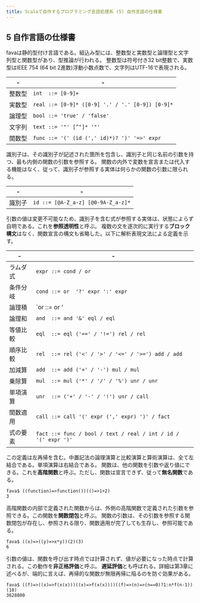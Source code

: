 ```yaml
---
title: Scalaで自作するプログラミング言語処理系 (5) 自作言語の仕様書
---
```

## 5 自作言語の仕様書

favaは静的型付け言語である。組込み型には、整数型と実数型と論理型と文字列型と関数型があり、型推論が行われる。
整数型は符号付き32 bit整数で、実数型はIEEE 754 (64 bit 2進数)浮動小数点数で、文字列はUTF-16で表現される。

|-|-|
|---|---|
|整数型 | `int  ::= [0-9]+` |
|実数型 | `real ::= [0-9]* ([0-9] '.' / '.' [0-9]) [0-9]*` |
|論理型 | `bool ::= 'true' / 'false'` |
|文字列 | `text ::= '"' [^"]* '"'` |
|関数型 | `func ::= '(' (id (',' id)*)? ')' '=>' expr`|

識別子は、その識別子が記述された箇所を包含し、識別子と同じ名前の引数を持つ、最も内側の関数の引数を参照する。
関数の内外で変数を宣言または代入する機能はなく、従って、識別子が参照する実体は何らかの関数の引数に限られる。

|-|-|
|---|---|
|識別子 | `id ::= [@A-Z_a-z] [@0-9A-Z_a-z]*`|

引数の値は変更不可能なため、識別子を含む式が参照する実体は、状態によらず自明である。これを**参照透明性**と呼ぶ。
複数の文を逐次的に実行する**ブロック構文**はなく、関数宣言の構文も省略した。以下に解析表現文法による定義を示す。

|-|-|
|---|---|
|ラムダ式 | `expr ::= cond / or` |
|条件分岐 | `cond ::= or  '?' expr ':' expr` |
|論理積   | `or   ::= or  '|' and / and` |
|論理和   | `and  ::= and '&' eql / eql` |
|等値比較 | `eql  ::= eql ('==' / '!=') rel / rel` |
|順序比較 | `rel  ::= rel ('<' / '>' / '<=' / '>=') add / add` |
|加減算   | `add  ::= add ('+' / '-') mul / mul`|
|乗除算   | `mul  ::= mul ('*' / '/' / '%') unr / unr` |
|単項演算 | `unr  ::= ('+' / '-' / '!') unr / call` |
|関数適用 | `call ::= call '(' expr (',' expr) ')' / fact` |
|式の要素 | `fact ::= func / bool / text / real / int / id / '(' expr ')'`|

この定義は左再帰を含む。中置記法の論理演算と比較演算と算術演算は、全て左結合である。単項演算は右結合である。
関数は、他の関数を引数や返り値にできる。これを**高階関数**と呼ぶ。ただし、関数は宣言できず、従って**無名関数**である。

```
fava$ ((function)=>function())(()=>1+2)
3
```

高階関数の内部で定義された関数からは、外側の高階関数で定義された引数を参照できる。この関数を**関数閉包**と呼ぶ。
関数の引数は、その引数を参照する関数閉包が存在し、参照される限り、関数適用が完了しても生存し、参照可能である。

```
fava$ ((x)=>((y)=>x*y))(2)(3)
6
```

引数の値は、関数を呼び出す時点では計算されず、値が必要になった時点で計算される。この動作を**非正格評価**と呼ぶ。
**遅延評価**とも呼ばれる。詳細は第3章に述べるが、端的に言えば、再帰的な関数が無限再帰に陥るのを防ぐ効果がある。

```
fava$ ((f)=>((x)=>f(x(x)))((x)=>f(x(x))))((f)=>(n)=>(n==0)?1:n*f(n-1))(10)
3628800
```

